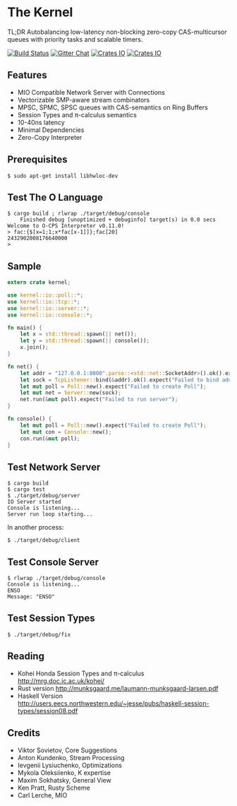 The Kernel
==========

TL;DR Autobalancing low-latency non-blocking zero-copy CAS-multicursor queues with priority tasks and scalable timers.

[![Build Status](https://travis-ci.org/AlgoTradingHub/kernel.svg?branch=master)](https://travis-ci.org/AlgoTradingHub/kernel)
[![Gitter Chat](https://img.shields.io/gitter/room/badges/shields.svg)](https://gitter.im/voxoz/kernel)
[![Crates IO](https://img.shields.io/crates/d/kernel.svg)](https://crates.io/crates/kernel)
[![Crates IO](https://img.shields.io/crates/v/kernel.svg)](https://crates.io/crates/kernel)

Features
--------

* MIO Compatible Network Server with Connections
* Vectorizable SMP-aware stream combinators
* MPSC, SPMC, SPSC queues with CAS-semantics on Ring Buffers
* Session Types and π-calculus semantics
* 10-40ns latency
* Minimal Dependencies
* Zero-Copy Interpreter

Prerequisites
-------------

```
$ sudo apt-get install libhwloc-dev
```

Test The O Language
-------------------

```
$ cargo build ; rlwrap ./target/debug/console 
    Finished debug [unoptimized + debuginfo] target(s) in 0.0 secs
Welcome to O-CPS Interpreter v0.11.0!
> fac:{$[x=1;1;x*fac[x-1]]};fac[20]
2432902008176640000
>
```

Sample
------

```rust
extern crate kernel;

use kernel::io::poll::*;
use kernel::io::tcp::*;
use kernel::io::server::*;
use kernel::io::console::*;

fn main() {
    let x = std::thread::spawn(|| net());
    let y = std::thread::spawn(|| console());
    x.join();
}

fn net() {
    let addr = "127.0.0.1:8000".parse::<std::net::SocketAddr>().ok().expect("Parser Error");
    let sock = TcpListener::bind(&addr).ok().expect("Failed to bind address");
    let mut poll = Poll::new().expect("Failed to create Poll");
    let mut net = Server::new(sock);
    net.run(&mut poll).expect("Failed to run server");
}

fn console() {
    let mut poll = Poll::new().expect("Failed to create Poll");
    let mut con = Console::new();
    con.run(&mut poll);
}
```


Test Network Server
-------------------

```
$ cargo build
$ cargo test
$ ./target/debug/server
IO Server started
Console is listening...
Server run loop starting...
```

In another process:

```
$ ./target/debug/client
```

Test Console Server
-------------------

```
$ rlwrap ./target/debug/console
Console is listening...
ENSO
Message: "ENSO"
```

Test Session Types
------------------

```
$ ./target/debug/fix
```

Reading
-------

* Kohei Honda Session Types and π-calculus http://mrg.doc.ic.ac.uk/kohei/
* Rust version http://munksgaard.me/laumann-munksgaard-larsen.pdf
* Haskell Version http://users.eecs.northwestern.edu/~jesse/pubs/haskell-session-types/session08.pdf

Credits
-------

* Viktor Sovietov, Core Suggestions
* Anton Kundenko, Stream Processing
* Ievgenii Lysiuchenko, Optimizations
* Mykola Oleksiienko, K expertise
* Maxim Sokhatsky, General View
* Ken Pratt, Rusty Scheme
* Carl Lerche, MIO
